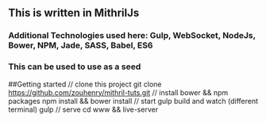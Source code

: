 ## This is written in MithrilJs 
### Additional Technologies used here: Gulp, WebSocket, NodeJs, Bower, NPM, Jade, SASS, Babel, ES6
### This can be used to use as a seed

##Getting started
    // clone this project
    git clone https://github.com/zouhenry/mithril-tuts.git
    // install bower && npm packages
    npm install && bower install
    // start gulp build and watch (different terminal)
    gulp
    // serve
    cd www && live-server
    
    